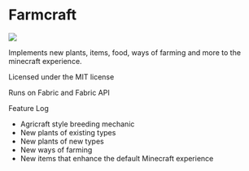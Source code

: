 # Farmcraft
![](https://github.com/Wtoll/farmcraft/workflows/.github/workflows/build.yml/badge.svg)

Implements new plants, items, food, ways of farming and more to the minecraft experience.

Licensed under the MIT license

Runs on Fabric and Fabric API

Feature Log
- Agricraft style breeding mechanic
- New plants of existing types
- New plants of new types
- New ways of farming
- New items that enhance the default Minecraft experience
